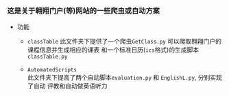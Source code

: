 ### 这是关于翱翔门户(等)网站的一些爬虫或自动方案

- 功能
  - `classTable` 
    此文件夹下提供了一个爬虫`GetClass.py` 可以爬取翱翔门户的课程信息并生成相应的课表
    和一个标准日历(`ics`格式)的生成脚本`classTable.py`
    
  - `AutomatedScripts`    
    此文件夹下提高了两个自动脚本`evaluation.py` 和 `EnglishL.py`, 分别实现了自动
    评教和自动做英语听力
